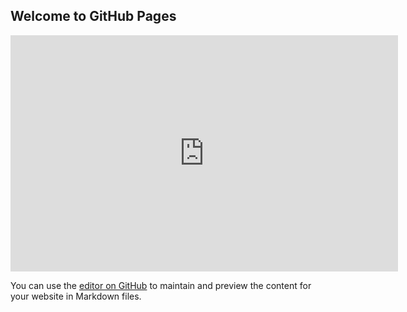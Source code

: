 ## Welcome to GitHub Pages


<iframe 
src="https://www.twitch.tv/biozilla_" 
frameborder="0" 
allowfullscreen="true" 
scrolling="no" 
height="378" width="620">
</iframe>


You can use the [editor on GitHub](https://github.com/Riviawolf/testing.github.io/edit/main/README.md) to maintain and preview the content for your website in Markdown files.
